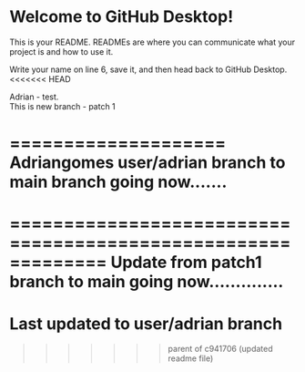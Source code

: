 # Welcome to GitHub Desktop!

This is your README. READMEs are where you can communicate what your project is and how to use it.

Write your name on line 6, save it, and then head back to GitHub Desktop.
<<<<<<< HEAD


Adrian - test.  
This is new branch - patch 1


====================
Adriangomes user/adrian branch to main branch going now.......
================

=============================================================
Update from patch1 branch to main going now..............
=============================================================
Last updated to user/adrian branch
=======
>>>>>>> parent of c941706 (updated readme file)
